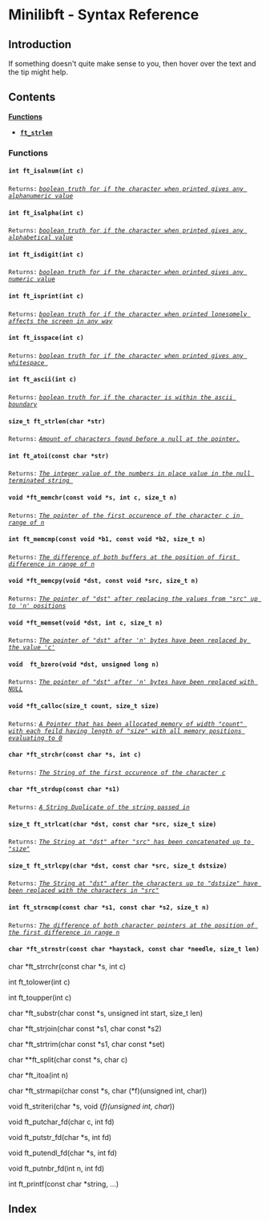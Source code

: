 # Minilibft - Syntax Reference

## Introduction
If something doesn't quite make sense to you, then hover over the text and the tip might help.

## Contents
**[Functions](#functions "Navigate to Functions")**
- **[`ft_strlen`](#ft_strlen "Goto ft_strlen")**

### Functions
#### `int ft_isalnum(int c)`
`Returns:` [*`boolean truth for if the character when printed gives any alphanumeric value`*](# "if the character is either an ascii letter or number")

#### `int ft_isalpha(int c)`
`Returns:` [*`boolean truth for if the character when printed gives any alphabetical value`*](# "if the character is an ascii letter")

#### `int ft_isdigit(int c)`
`Returns:` [*`boolean truth for if the character when printed gives any numeric value`*](# "if the character is a digit")

#### `int ft_isprint(int c)`
`Returns:` [*`boolean truth for if the character when printed lonesomely affects the screen in any way`*](# "if the character prints to the screen when passed")

#### `int ft_isspace(int c)`
`Returns:` [*`boolean truth for if the character when printed gives any whitespace `*](# "")

#### `int ft_ascii(int c)`
`Returns:` [*`boolean truth for if the character is within the ascii boundary`*](# "if the value passed in is less than 127")

#### `size_t ft_strlen(char *str)`
`Returns:` [*`Amount of characters found before a null at the pointer.`*](# "Size of null terminated string")

#### `int ft_atoi(const char *str)`
`Returns:` [*`The integer value of the numbers in place value in the null terminated string `*](# "Evaluates number in string")

#### `void *ft_memchr(const void *s, int c, size_t n)`
`Returns:` [*`The pointer of the first occurence of the character c in range of n`*](# "Buffer starting at where c occurs first")

#### `int ft_memcmp(const void *b1, const void *b2, size_t n)`
`Returns:` [*`The difference of both buffers at the position of first difference in range of n`*](# "Character difference of both buffers if any")

#### `void *ft_memcpy(void *dst, const void *src, size_t n)`
`Returns:` [*`The pointer of "dst" after replacing the values from "src" up to 'n' positions`*](# "Copies n bytes from src to dst")

#### `void *ft_memset(void *dst, int c, size_t n)`
`Returns:` [*`The pointer of "dst" after 'n' bytes have been replaced by the value 'c'`*](# "Replaces n bytes with c")

#### `void	ft_bzero(void *dst, unsigned long n)`
`Returns:` [*`The pointer of "dst" after 'n' bytes have been replaced with NULL`*](# "Sets buffer to value 0 for n bytes")

#### `void *ft_calloc(size_t count, size_t size)`
`Returns:` [*`A Pointer that has been allocated memory of width "count" with each feild having length of "size" with all memory positions evaluating to 0`*](# "Allocates and Clears memory of size [count * size]")

#### `char *ft_strchr(const char *s, int c)`
`Returns:` [*`The String of the first occurence of the character c`*](# "String starting at where c occurs first")

#### `char *ft_strdup(const char *s1)`
`Returns:` [*`A String Duplicate of the string passed in`*](# "Allocates and Copies s1 and returns the new string")

#### `size_t ft_strlcat(char *dst, const char *src, size_t size)`
`Returns:` [*`The String at "dst" after "src" has been concatenated up to "size"`*](# "Puts src at the end of dst and truncates up to size")

#### `size_t ft_strlcpy(char *dst, const char *src, size_t dstsize)`
`Returns:` [*`The String at "dst" after the characters up to "dstsize" have been replaced with the characters in "src"`*](# "Replaces dstsize amount of characters in dst with src ")

#### `int ft_strncmp(const char *s1, const char *s2, size_t n)`
`Returns:` [*`The difference of both character pointers at the position of the first difference in range n`*](# "")

#### `char *ft_strnstr(const char *haystack, const char *needle, size_t len)`

char	*ft_strrchr(const char *s, int c)

int	ft_tolower(int c)

int	ft_toupper(int c)

char	*ft_substr(char const *s, unsigned int start, size_t len)

char	*ft_strjoin(char const *s1, char const *s2)

char	*ft_strtrim(char const *s1, char const *set)

char	**ft_split(char const *s, char c)

char	*ft_itoa(int n)

char	*ft_strmapi(char const *s, char (*f)(unsigned int, char))

void	ft_striteri(char *s, void (*f)(unsigned int, char*))

void	ft_putchar_fd(char c, int fd)

void	ft_putstr_fd(char *s, int fd)

void	ft_putendl_fd(char *s, int fd)

void	ft_putnbr_fd(int n, int fd)

int	ft_printf(const char *string, ...)
## Index

